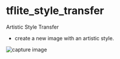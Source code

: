 # tflite_style_transfer
Artistic Style Transfer
 - create a new image with an artistic style.

 ![capture image](style_transfer_mov.png "capture image")

